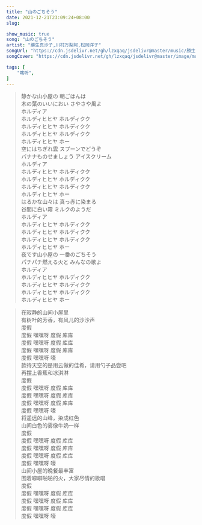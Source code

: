 ```yaml
---
title: "山のごちそう"
date: 2021-12-21T23:09:24+08:00
slug: 

show_music: true
song: "山のごちそう"
artist: "勝生真沙子,川村万梨阿,松岡洋子"
songUrl: "https://cdn.jsdelivr.net/gh/lzxqaq/jsdelivr@master/music/勝生真沙子,川村万梨阿,松岡洋子 - 山のごちそう.mp3"
songCover: "https://cdn.jsdelivr.net/gh/lzxqaq/jsdelivr@master/image/music/世界名作劇場.jpg"

tags: [
    "瞎听",
]
---
```


> 静かな山小屋の 朝ごはんは  
> 木の葉のいいにおい さやさや風よ  
> ホルディア  
> ホルディヒヒヤ ホルディクク  
> ホルディヒヒヤ ホルディクク  
> ホルディヒヒヤ ホルディクク  
> ホルディヒヒヤ ホー  
> 空にはちぎれ雲 スプーンでどうぞ  
> バナナものせましょう アイスクリーム  
> ホルディア  
> ホルディヒヒヤ ホルディクク  
> ホルディヒヒヤ ホルディクク  
> ホルディヒヒヤ ホルディクク  
> ホルディヒヒヤ ホー  
> はるかな山々は 真っ赤に染まる  
> 谷間に白い霧 ミルクのようだ  
> ホルディア  
> ホルディヒヒヤ ホルディクク  
> ホルディヒヒヤ ホルディクク  
> ホルディヒヒヤ ホルディクク  
> ホルディヒヒヤ ホー  
> 夜です山小屋の 一番のごちそう  
> パチパチ燃える火と みんなの歌よ  
> ホルディア  
> ホルディヒヒヤ ホルディクク  
> ホルディヒヒヤ ホルディクク  
> ホルディヒヒヤ ホルディクク  
> ホルディヒヒヤ ホー  

> 在寂静的山间小屋里    
> 有树叶的芳香，有风儿的沙沙声    
> 度假    
> 度假 嘿嘿呀 度假 库库    
> 度假 嘿嘿呀 度假 库库   
> 度假 嘿嘿呀 度假 库库  
> 度假 嘿嘿呀 嚎  
> 款待天空的是用云做的佳肴，请用勺子品尝吧  
> 再摆上香蕉和冰淇淋  
> 度假  
> 度假 嘿嘿呀 度假 库库  
> 度假 嘿嘿呀 度假 库库   
> 度假 嘿嘿呀 度假 库库   
> 度假 嘿嘿呀 嚎  
> 将遥远的山峰，染成红色  
> 山间白色的雾像牛奶一样  
> 度假  
> 度假 嘿嘿呀 度假 库库  
> 度假 嘿嘿呀 度假 库库  
> 度假 嘿嘿呀 度假 库库  
> 度假 嘿嘿呀 嚎  
> 山间小屋的晚餐最丰富  
> 围着噼噼啪啪的火，大家尽情的歌唱  
> 度假  
> 度假 嘿嘿呀 度假 库库  
> 度假 嘿嘿呀 度假 库库  
> 度假 嘿嘿呀 度假 库库  
> 度假 嘿嘿呀 嚎  
